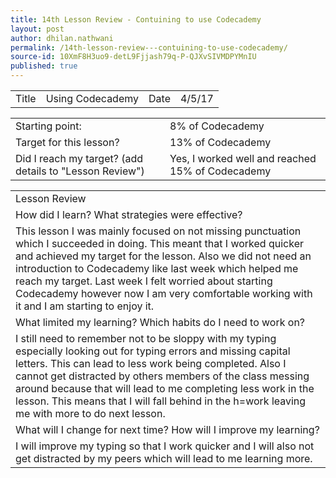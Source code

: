 ```yaml
---
title: 14th Lesson Review - Contuining to use Codecademy
layout: post
author: dhilan.nathwani
permalink: /14th-lesson-review---contuining-to-use-codecademy/
source-id: 10XmF8H3uo9-detL9Fjjash79q-P-QJXvSIVMDPYMnIU
published: true
---
```

<table>
  <tr>
    <td>Title</td>
    <td>Using Codecademy</td>
    <td>Date</td>
    <td>4/5/17</td>
  </tr>
</table>


<table>
  <tr>
    <td>Starting point:</td>
    <td>8% of Codecademy</td>
  </tr>
  <tr>
    <td>Target for this lesson?</td>
    <td>13% of Codecademy</td>
  </tr>
  <tr>
    <td>Did I reach my target? 
(add details to "Lesson Review")</td>
    <td>Yes, I worked well and reached 15% of Codecademy</td>
  </tr>
</table>


 

<table>
  <tr>
    <td>Lesson Review</td>
  </tr>
  <tr>
    <td>How did I learn? What strategies were effective? </td>
  </tr>
  <tr>
    <td>This lesson I was mainly focused on not missing punctuation which I succeeded in doing. This meant that I worked quicker and achieved my target for the lesson. Also we did not need an introduction to Codecademy like last week which helped me reach my target. Last week I felt worried about starting Codecademy however now I am very comfortable working with it and I am starting to enjoy it.</td>
  </tr>
  <tr>
    <td>What limited my learning? Which habits do I need to work on? </td>
  </tr>
  <tr>
    <td>I still need to remember not to be sloppy with my typing especially looking out for typing errors and missing capital letters. This can lead to less work being completed. Also I cannot get distracted by others members of the class messing around because that will lead to me completing less work in the lesson. This means that I will fall behind in the h=work leaving me with more to do next lesson.
</td>
  </tr>
  <tr>
    <td>What will I change for next time? How will I improve my learning?</td>
  </tr>
  <tr>
    <td>I will improve my typing so that I work quicker and I will also not get distracted by my peers which will lead to me learning more. </td>
  </tr>
</table>


